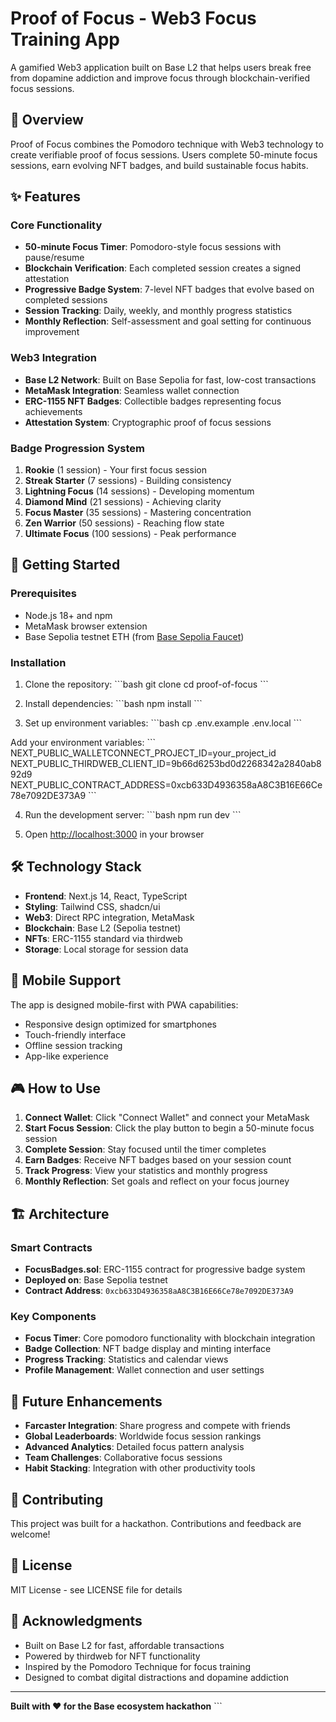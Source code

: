 # Proof of Focus - Web3 Focus Training App

A gamified Web3 application built on Base L2 that helps users break free from dopamine addiction and improve focus through blockchain-verified focus sessions.

## 🎯 Overview

Proof of Focus combines the Pomodoro technique with Web3 technology to create verifiable proof of focus sessions. Users complete 50-minute focus sessions, earn evolving NFT badges, and build sustainable focus habits.

## ✨ Features

### Core Functionality
- **50-minute Focus Timer**: Pomodoro-style focus sessions with pause/resume
- **Blockchain Verification**: Each completed session creates a signed attestation
- **Progressive Badge System**: 7-level NFT badges that evolve based on completed sessions
- **Session Tracking**: Daily, weekly, and monthly progress statistics
- **Monthly Reflection**: Self-assessment and goal setting for continuous improvement

### Web3 Integration
- **Base L2 Network**: Built on Base Sepolia for fast, low-cost transactions
- **MetaMask Integration**: Seamless wallet connection
- **ERC-1155 NFT Badges**: Collectible badges representing focus achievements
- **Attestation System**: Cryptographic proof of focus sessions

### Badge Progression System
1. **Rookie** (1 session) - Your first focus session
2. **Streak Starter** (7 sessions) - Building consistency
3. **Lightning Focus** (14 sessions) - Developing momentum
4. **Diamond Mind** (21 sessions) - Achieving clarity
5. **Focus Master** (35 sessions) - Mastering concentration
6. **Zen Warrior** (50 sessions) - Reaching flow state
7. **Ultimate Focus** (100 sessions) - Peak performance

## 🚀 Getting Started

### Prerequisites
- Node.js 18+ and npm
- MetaMask browser extension
- Base Sepolia testnet ETH (from [Base Sepolia Faucet](https://www.coinbase.com/faucets/base-ethereum-sepolia-faucet))

### Installation

1. Clone the repository:
\`\`\`bash
git clone <repository-url>
cd proof-of-focus
\`\`\`

2. Install dependencies:
\`\`\`bash
npm install
\`\`\`

3. Set up environment variables:
\`\`\`bash
cp .env.example .env.local
\`\`\`

Add your environment variables:
\`\`\`
NEXT_PUBLIC_WALLETCONNECT_PROJECT_ID=your_project_id
NEXT_PUBLIC_THIRDWEB_CLIENT_ID=9b66d6253bd0d2268342a2840ab892d9
NEXT_PUBLIC_CONTRACT_ADDRESS=0xcb633D4936358aA8C3B16E66Ce78e7092DE373A9
\`\`\`

4. Run the development server:
\`\`\`bash
npm run dev
\`\`\`

5. Open [http://localhost:3000](http://localhost:3000) in your browser

## 🛠 Technology Stack

- **Frontend**: Next.js 14, React, TypeScript
- **Styling**: Tailwind CSS, shadcn/ui
- **Web3**: Direct RPC integration, MetaMask
- **Blockchain**: Base L2 (Sepolia testnet)
- **NFTs**: ERC-1155 standard via thirdweb
- **Storage**: Local storage for session data

## 📱 Mobile Support

The app is designed mobile-first with PWA capabilities:
- Responsive design optimized for smartphones
- Touch-friendly interface
- Offline session tracking
- App-like experience

## 🎮 How to Use

1. **Connect Wallet**: Click "Connect Wallet" and connect your MetaMask
2. **Start Focus Session**: Click the play button to begin a 50-minute focus session
3. **Complete Session**: Stay focused until the timer completes
4. **Earn Badges**: Receive NFT badges based on your session count
5. **Track Progress**: View your statistics and monthly progress
6. **Monthly Reflection**: Set goals and reflect on your focus journey

## 🏗 Architecture

### Smart Contracts
- **FocusBadges.sol**: ERC-1155 contract for progressive badge system
- **Deployed on**: Base Sepolia testnet
- **Contract Address**: `0xcb633D4936358aA8C3B16E66Ce78e7092DE373A9`

### Key Components
- **Focus Timer**: Core pomodoro functionality with blockchain integration
- **Badge Collection**: NFT badge display and minting interface
- **Progress Tracking**: Statistics and calendar views
- **Profile Management**: Wallet connection and user settings

## 🔮 Future Enhancements

- **Farcaster Integration**: Share progress and compete with friends
- **Global Leaderboards**: Worldwide focus session rankings
- **Advanced Analytics**: Detailed focus pattern analysis
- **Team Challenges**: Collaborative focus sessions
- **Habit Stacking**: Integration with other productivity tools

## 🤝 Contributing

This project was built for a hackathon. Contributions and feedback are welcome!

## 📄 License

MIT License - see LICENSE file for details

## 🙏 Acknowledgments

- Built on Base L2 for fast, affordable transactions
- Powered by thirdweb for NFT functionality
- Inspired by the Pomodoro Technique for focus training
- Designed to combat digital distractions and dopamine addiction

---

**Built with ❤️ for the Base ecosystem hackathon**
\`\`\`

```json file="" isHidden
